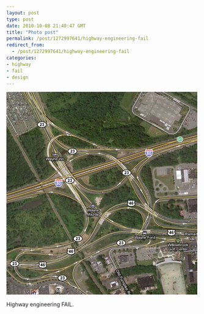 ```yaml
---
layout: post
type: post
date: 2010-10-08 21:40:47 GMT
title: "Photo post"
permalink: /post/1272997641/highway-engineering-fail
redirect_from: 
  - /post/1272997641/highway-engineering-fail
categories:
- highway
- fail
- design
---
```

![](/assets/images/tumblr_l94us07g141qb098no1_500.png)

Highway engineering FAIL.